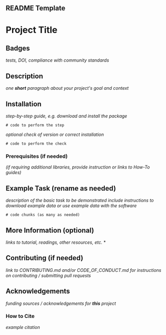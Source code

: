 README Template
---

# Project Title

## Badges
*tests, DOI, compliance with community standards*

## Description
*one **short** paragraph about your project's goal and context*

## Installation

*step-by-step guide, e.g. download and install the package*
```
# code to perform the step
```

*optional check of version or correct installation*
```
# code to perform the check
```

### Prerequisites (if needed)
*(if requiring additional libraries, provide instruction or links to How-To guides)*

## Example Task (rename as needed)

*description of the basic task to be demonstrated*
*include instructions to download example data or use example data with the software*
```
# code chunks (as many as needed)
```

## More Information (optional)

*links to tutorial, readings, other resources, etc.*
*

## Contributing (if needed)

*link to CONTRIBUTING.md and/or CODE_OF_CONDUCT.md for instructions on contributing / submitting pull requests*

## Acknowledgements

*funding sources / acknowledgements for **this** project*

### How to Cite

  *example citation*

